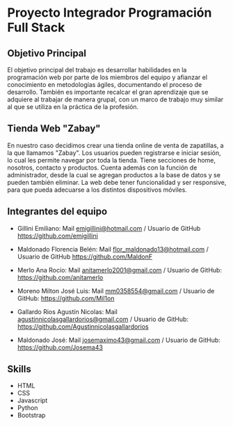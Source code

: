 # Proyecto Integrador Programación Full Stack

## **Objetivo Principal**

El objetivo principal del trabajo es desarrollar habilidades en la programación web por parte de los miembros del equipo y afianzar el conocimiento en metodologías ágiles, documentando el proceso de desarrollo. 
También es importante recalcar el gran aprendizaje que se adquiere al trabajar de manera grupal, con un marco de trabajo muy similar al que se utiliza en la práctica de la profesión.

## **Tienda Web "Zabay"**
En nuestro caso decidimos crear una tienda online de venta de zapatillas, a la que llamamos "Zabay".
Los usuarios pueden registrarse e iniciar sesión, lo cual les permite navegar por toda la tienda. Tiene secciones de home, nosotros, contacto y productos. 
Cuenta además con la función de administrador, desde la cual se agregan productos a la base de datos y se pueden también eliminar.
La web debe tener funcionalidad y ser responsive, para que pueda adecuarse a los distintos dispositivos móviles.

## **Integrantes del equipo**

* Gillini Emiliano: Mail emigillini@hotmail.com / Usuario de GitHub https://github.com/emigillini

* Maldonado Florencia Belén: Mail flor_maldonado13@hotmail.com / Usuario de GitHub https://github.com/MaldonF

* Merlo Ana Rocío: Mail anitamerlo2001@gmail.com / Usuario de GitHub: https://github.com/anitamerlo

* Moreno Milton José Luis: Mail mm0358554@gmail.com / Usuario de GitHub: https://github.com/Mil1on

* Gallardo Rios Agustín Nicolas: Mail agustinnicolasgallardorios@gmail.com / Usuario de GitHub: https://github.com/Agustinnicolasgallardorios

* Maldonado José: Mail josemaximo43@gmail.com / Usuario de GitHub: https://github.com/Josema43

## **Skills**
* HTML
* CSS
* Javascript
* Python
* Bootstrap

